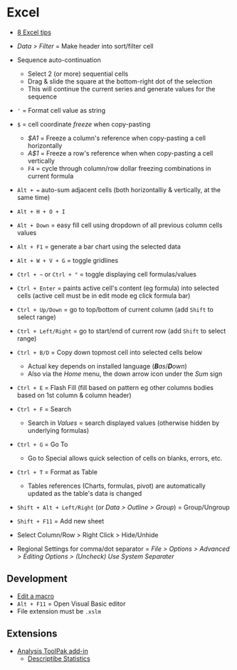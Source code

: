 # Excel

* [8 Excel tips](https://www.instagram.com/p/CnhQwTjonpC/)

* _Data > Filter_ = Make header into sort/filter cell
* Sequence auto-continuation
  * Select 2 (or more) sequential cells
  * Drag & slide the square at the bottom-right dot of the selection
  * This will continue the current series and generate values for the sequence

* `'` = Format cell value as string
* `$` = cell coordinate _freeze_ when copy-pasting
  * _$A1_ = Freeze a column's reference when copy-pasting a cell horizontally
  * _A$1_ = Freeze a row's reference when when copy-pasting a cell vertically
  * `F4` = cycle through column/row dollar freezing combinations in current formula

* `Alt + =` auto-sum adjacent cells (both horizontalliy & vertically, at the same time)
* `Alt + H + O + I`
* `Alt + Down` = easy fill cell using dropdown of all previous column cells values
* `Alt + F1` = generate a bar chart using the selected data
* `Alt + W + V + G` = toggle gridlines

* `Ctrl + ~` or `Ctrl + "`  = toggle displaying cell formulas/values
* `Ctrl + Enter` = paints active cell's content (eg formula) into selected cells (active cell must be in edit mode eg click formula bar)
* `Ctrl + Up/Down` = go to top/bottom of current column (add `Shift` to select range)
* `Ctrl + Left/Right` = go to start/end of current row (add `Shift` to select range)
* `Ctrl + B/D` = Copy down topmost cell into selected cells below
  * Actual key depends on installed language (_**B**as_/_**D**own_)
  * Also via the _Home_ menu, the down arrow icon under the _Sum_ sign
* `Ctrl + E` = Flash Fill (fill based on pattern eg other columns bodies based on 1st column & column header)
* `Ctrl + F` = Search
  * Search in _Values_ = search displayed values (otherwise hidden by underlying formulas)
* `Ctrl + G` = Go To
  * Go to Special allows quick selection of cells on blanks, errors, etc.
* `Ctrl + T` = Format as Table
  * Tables references (Charts, formulas, pivot) are automatically updated as the table's data is changed

* `Shift + Alt + Left/Right` (or _Data > Outline > Group_) = Group/Ungroup
* `Shift + F11` = Add new sheet

* Select Column/Row > Right Click > Hide/Unhide
* Regional Settings for comma/dot separator = _File > Options > Advanced > Editing Options > (Uncheck) Use System Separater_

## Development

* [Edit a macro](https://support.microsoft.com/en-us/office/edit-a-macro-ed9e8c3d-58fd-47a1-83eb-bdee680376bb)
* `Alt + F11` = Open Visual Basic editor
* File extension must be `.xslm`

## Extensions

* [Analysis ToolPak add-in](https://support.microsoft.com/en-us/office/use-the-analysis-toolpak-to-perform-complex-data-analysis-6c67ccf0-f4a9-487c-8dec-bdb5a2cefab6)
  * [Descriptibe Statistics](https://www.excel-easy.com/examples/descriptive-statistics.html)
